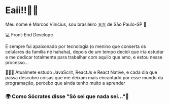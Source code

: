 # Eaii!!🖖🏽

Meu nome é Marcos Vinícius, sou brasileiro 🇧🇷 de São Paulo-SP 📍

💻 Front-End Develope

E sempre fui apaixonado por tecnologia (o menino que conserta os celulares da família  né hahaha), depois de um tempo decidi que iria estudar e me dedicar totalmente para trabalhar com aquilo que amo, e estou nesse processo...

👨🏻‍💻 Atualmete estudo JavaScrit, ReactJs e React Native, e cada dia que passa descubro coisas que me deixam mais encantado por esse mundo da programação, percebo que ainda tenho muito a aprender

### 🌍 Como Sócrates disse "Só sei que nada sei..."🧠
